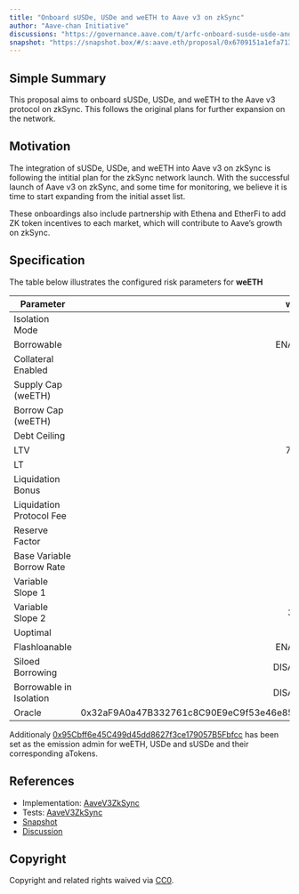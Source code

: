 ```yaml
---
title: "Onboard sUSDe, USDe and weETH to Aave v3 on zkSync"
author: "Aave-chan Initiative"
discussions: "https://governance.aave.com/t/arfc-onboard-susde-usde-and-weeth-to-aave-v3-on-zksync/19204"
snapshot: "https://snapshot.box/#/s:aave.eth/proposal/0x6709151a1efa71370a6a0f9a7592d983ed401ac0311cce861fba347081384520"
---
```


## Simple Summary

This proposal aims to onboard sUSDe, USDe, and weETH to the Aave v3 protocol on zkSync. This follows the original plans for further expansion on the network.

## Motivation

The integration of sUSDe, USDe, and weETH into Aave v3 on zkSync is following the intitial plan for the zkSync network launch. With the successful launch of Aave v3 on zkSync, and some time for monitoring, we believe it is time to start expanding from the initial asset list.

These onboardings also include partnership with Ethena and EtherFi to add ZK token incentives to each market, which will contribute to Aave’s growth on zkSync.

## Specification

The table below illustrates the configured risk parameters for **weETH**

| Parameter                 |                                      weETH |                                       USDe |                                      sUSDe |
| ------------------------- | -----------------------------------------: | -----------------------------------------: | -----------------------------------------: |
| Isolation Mode            |                                      false |                                       true |                                       true |
| Borrowable                |                                    ENABLED |                                    ENABLED |                                   DISABLED |
| Collateral Enabled        |                                       true |                                       true |                                       true |
| Supply Cap (weETH)        |                                        300 |                                    500,000 |                                    400,000 |
| Borrow Cap (weETH)        |                                        150 |                                     50,000 |                                          1 |
| Debt Ceiling              |                                      USD 0 |                                USD 500,000 |                                USD 400,000 |
| LTV                       |                                     72.5 % |                                       65 % |                                       65 % |
| LT                        |                                       75 % |                                       75 % |                                       75 % |
| Liquidation Bonus         |                                      7.5 % |                                      8.5 % |                                      8.5 % |
| Liquidation Protocol Fee  |                                       10 % |                                       10 % |                                       10 % |
| Reserve Factor            |                                       45 % |                                       25 % |                                       20 % |
| Base Variable Borrow Rate |                                        0 % |                                        0 % |                                        0 % |
| Variable Slope 1          |                                        7 % |                                        9 % |                                        9 % |
| Variable Slope 2          |                                      300 % |                                       75 % |                                       75 % |
| Uoptimal                  |                                       30 % |                                       80 % |                                       80 % |
| Flashloanable             |                                    ENABLED |                                    ENABLED |                                    ENABLED |
| Siloed Borrowing          |                                   DISABLED |                                   DISABLED |                                   DISABLED |
| Borrowable in Isolation   |                                   DISABLED |                                   DISABLED |                                   DISABLED |
| Oracle                    | 0x32aF9A0a47B332761c8C90E9eC9f53e46e852b2B | 0x0847BAb95500dD914CDC99c4aE44b60a3B12DBDe | 0xDaec4cC3a41E423d678428A8Bb29fa1ADF26869a |

Additionaly [0x95Cbff6e45C499d45dd8627f3ce179057B5Fbfcc](https://era.zksync.network/address/0x95Cbff6e45C499d45dd8627f3ce179057B5Fbfcc) has been set as the emission admin for weETH, USDe and sUSDe and their corresponding aTokens.

## References

- Implementation: [AaveV3ZkSync](https://github.com/bgd-labs/aave-proposals-v3/blob/main/zksync/src/20250110_AaveV3ZkSync_OnboardSUSDeUSDeAndWeETHToAaveV3OnZkSync/AaveV3ZkSync_OnboardSUSDeUSDeAndWeETHToAaveV3OnZkSync_20250110.sol)
- Tests: [AaveV3ZkSync](https://github.com/bgd-labs/aave-proposals-v3/blob/main/zksync/src/20250110_AaveV3ZkSync_OnboardSUSDeUSDeAndWeETHToAaveV3OnZkSync/AaveV3ZkSync_OnboardSUSDeUSDeAndWeETHToAaveV3OnZkSync_20250110.t.sol)
- [Snapshot](https://snapshot.box/#/s:aave.eth/proposal/0x6709151a1efa71370a6a0f9a7592d983ed401ac0311cce861fba347081384520)
- [Discussion](https://governance.aave.com/t/arfc-onboard-susde-usde-and-weeth-to-aave-v3-on-zksync/19204)

## Copyright

Copyright and related rights waived via [CC0](https://creativecommons.org/publicdomain/zero/1.0/).
